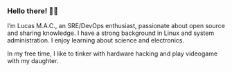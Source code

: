 <!-- img src="me-memoji.png" align="right" width="220px" -->

### Hello there! 👋🏼

I’m Lucas M.A.C., an SRE/DevOps enthusiast, passionate about open source and sharing knowledge. I have a strong background in Linux and system administration. I enjoy learning about science and electronics.

In my free time, I like to tinker with hardware hacking and play videogame with my daughter.
